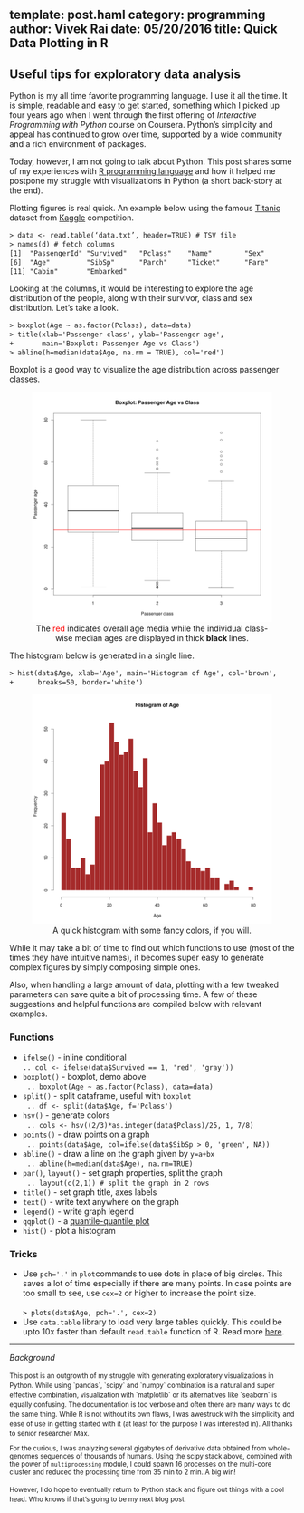 template: post.haml
category: programming
author: Vivek Rai
date: 05/20/2016
title: Quick Data Plotting in R
---
Useful tips for exploratory data analysis
---

Python is my all time favorite programming language. I use it all the time. It
is simple, readable and easy to get started, something which I picked up four
years ago when I went through the first offering of *Interactive Programming
with Python* course on Coursera. Python’s simplicity and appeal has continued to
grow over time, supported by a wide community and a rich environment of
packages.

Today, however, I am not going to talk about Python. This post shares some of my
experiences with [R programming language](https://www.r-project.org/) and how it helped me postpone my
struggle with visualizations in Python (a short back-story at the end).

Plotting figures is real quick. An example below using the famous [Titanic](https://www.kaggle.com/c/titanic/data)
dataset from [Kaggle](http://kaggle.com) competition.

    > data <- read.table(‘data.txt’, header=TRUE) # TSV file
    > names(d) # fetch columns
    [1]  "PassengerId" "Survived"   "Pclass"    "Name"        "Sex"
    [6]  "Age"         "SibSp"      "Parch"     "Ticket"      "Fare"
    [11] "Cabin"       "Embarked"


Looking at the columns, it would be interesting to explore the age distribution
of the people, along with their survivor, class and sex distribution. Let’s take
a look.

    > boxplot(Age ~ as.factor(Pclass), data=data)
    > title(xlab='Passenger class', ylab='Passenger age',
    +       main='Boxplot: Passenger Age vs Class')
    > abline(h=median(data$Age, na.rm = TRUE), col='red')

Boxplot is a good way to visualize the age distribution across passenger
classes.

<figure style="text-align:center">
<img
    src="/images/class_age.png"
    title="Boxplot demo"
    style="width: 600px; height: auto"/>
<figcaption>
 The <span style='color: red;'>red </span> indicates overall age media while the
 individual class-wise median ages are displayed in thick <b> black </b> lines.
</figcaption>
</figure>

The histogram below is generated in a single line.

    > hist(data$Age, xlab='Age', main='Histogram of Age', col='brown',
    +      breaks=50, border='white')

<figure style="text-align:center">
<img
    src="/images/hist.png"
    title="A quick histogram."
    style="width: 600px; height: auto"/>
<figcaption>
A quick histogram with some fancy colors, if you will.
</figcaption>
</figure>


While it may take a bit of time to find out which functions to use (most of the
times they have intuitive names), it becomes super easy to generate complex
figures by simply composing simple ones.

Also, when handling a large amount of data, plotting with a few tweaked
parameters can save quite a bit of processing time. A few of these suggestions
and helpful functions are compiled below with relevant examples.


### Functions

* `ifelse()` - inline conditional <br>
      ``.. col <- ifelse(data$Survived == 1, 'red', 'gray'))``
* `boxplot()` - boxplot, demo above <br>
      `` .. boxplot(Age ~ as.factor(Pclass), data=data)``
* `split()` - split dataframe, useful with `boxplot`<br>
      `` .. df <- split(data$Age, f='Pclass')``
* `hsv()` - generate colors <br>
      `` .. cols <- hsv((2/3)*as.integer(data$Pclass)/25, 1, 7/8)``
* `points()` - draw points on a graph <br>
      `` .. points(data$Age, col=ifelse(data$SibSp > 0, 'green', NA))``
* `abline()` - draw a line on the graph given by ``y=a+bx`` <br>
      `` .. abline(h=median(data$Age), na.rm=TRUE)``
* `par()`, `layout()` - set graph properties, split the graph <br>
      `` .. layout(c(2,1)) # split the graph in 2 rows``
* `title()` - set graph title, axes labels
* `text()` - write text anywhere on the graph
* `legend()` - write graph legend
* `qqplot()` - a [quantile-quantile plot](http://onlinestatbook.com/2/advanced_graphs/q-q_plots.html)
* `hist()` - plot a histogram

### Tricks

* Use ``pch='.'`` in ``plot``commands to use dots in place of big circles. This
    saves a lot of time especially if there are many points. In case points are
    too small to see, use `cex=2` or higher to increase the point size.<br><br>
      ``> plots(data$Age, pch='.', cex=2)`` <br>
* Use `data.table` library to load very large tables quickly. This could be upto
    10x faster than default `read.table` function of R. Read more [here](https://github.com/vivekiitkgp/til/blob/master/misc/r-large-data.md).

-----

*Background*


<small>
<p></p>
This post is an outgrowth of my struggle with generating exploratory
visualizations in Python. While using `pandas`, `scipy` and `numpy` combination
is a natural and super effective combination, visualization with `matplotlib`
or its alternatives like `seaborn` is equally confusing. The documentation is
too verbose and often there are many ways to do the same thing. While R is not
without its own flaws, I was awestruck with the simplicity and ease of use in
getting started with it (at least for the purpose I was interested in). All
thanks to senior researcher Max.

For the curious, I was analyzing several gigabytes of derivative data obtained
from whole-genomes sequences of thousands of humans. Using the scipy stack
above, combined with the power of `multiprocessing` module, I could spawn 16
processes on the multi-core cluster and reduced the processing time from 35 min
to 2 min. A big win!

However, I do hope to eventually return to Python stack and figure out things
with a cool head.  Who knows if that’s going to be my next blog post.
</small>
